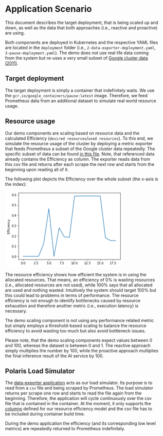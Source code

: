 # Application Scenario

This document describes the target deployment, that is being scaled up and down, 
as well as the data that both approaches (i.e., reactive and proactive) are using.

Both components are deployed in Kubernetes and the respective YAML files are located in the `deployment` folder (i.e., `2-data-exporter-deployment.yaml`, `3-pause-deployment.yaml`).
The demo does not use real life data coming from the system but re-uses a very small subset of [Google cluster data (2011)](https://research.google/tools/datasets/cluster-workload-traces/).

## Target deployment

The target deployment is simply a container that indefinitely waits.
We use the `gcr.io/google_containers/pause:latest` image.
Therefore, we feed Prometheus data from an additional dataset to simulate real world resource usage.

## Resource usage

Our demo components are scaling based on resource data and the calculated Efficiency (`desired resources`/`used resources`).
To this end, we simulate the resource usage of the cluster by deploying a metric exporter that feeds Prometheus a subset of the Google cluster data repeatedly.
The specific subset of data can be found [in this file](https://github.com/polaris-slo-cloud/polaris/blob/master/python/exporters/csvreader/data/demo.csv).
Note, that referenced data already contains the Efficiency as column.
The exporter reads data from this csv file and returns after each scrape the next row and starts from the beginning upon reading all of it.

The following plot depicts the Efficiency over the whole subset (the x-axis is the index):

![Image depicting the efficiency](figures/efficiency.png)

The resource efficiency shows how efficient the system is in using the allocated resources.
That means, an efficiency of 0% is wasting resources (i.e., allocated resources are not used), while 100% says that all allocated are used and nothing wasted.
Intuitively the system should target 100% but this could lead to problems in terms of performance.
The resource efficiency is not enough to identify bottlenecks caused by resource exhaustion and therefore another metric (i.e., execution latency) is necessary.

The demo scaling component is not using any performance related metric but simply employs a threshold-based scaling to balance the resource efficiency to avoid wasting too much but also avoid bottleneck issues.

Please note, that the demo scaling components expect values between 0 and 100, whereas the dataset is between 0 and 1.
The reactive approach simply multiplies the number by 100, while the proactive approach multiplies the final inference result of the AI service by 100.


## Polaris Load Simulator

The [data-exporter application](https://github.com/polaris-slo-cloud/polaris/tree/master/python/exporters/csvreader/exporter) acts as our load simulator.
Its purpose is to read from a `csv` file and being scraped by Prometheus.
The load simulator returns per scrape one row and starts to read the file again from the beginning.
Therefore, the application will cycle continuously over the csv file that is contained in the container.
At the moment, it only supports the [columns](https://github.com/polaris-slo-cloud/polaris/blob/master/python/exporters/csvreader/exporter/csvreader.py#L114) defined for our resource efficiency model and the csv file has to be included during container build time.

During the demo application the efficiency (and its corresponding low level metrics) are repeatedly returned to Prometheus indefinitely.
